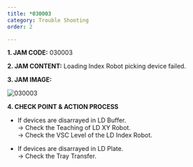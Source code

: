 ```yaml
---
title: *030003
category: Trouble Shooting
order: 2

---
```

**1. JAM CODE:** 030003

**2. JAM CONTENT:** Loading Index Robot picking device failed.

**3. JAM IMAGE:**

![030003](https://user-images.githubusercontent.com/85915538/125031285-0314c400-e0bf-11eb-904e-dd5172caaa41.png)

**4. CHECK POINT & ACTION PROCESS**  

<!---
* LD Buffer의 Device가 흐트러져 있다.  
  → LD XY Robot의 Teaching을 확인하세요.  
  → LD Index Robot의 VSC Level을 확인하세요.

* LD Plate의 Device가 흐트러져 있다.  
  → Tray Transfer를 확인하세요. 
--->

* If devices are disarrayed in LD Buffer.  
  → Check the Teaching of LD XY Robot.  
  → Check the VSC Level of the LD Index Robot.
  
* If devices are disarrayed in LD Plate.  
  → Check the Tray Transfer.
